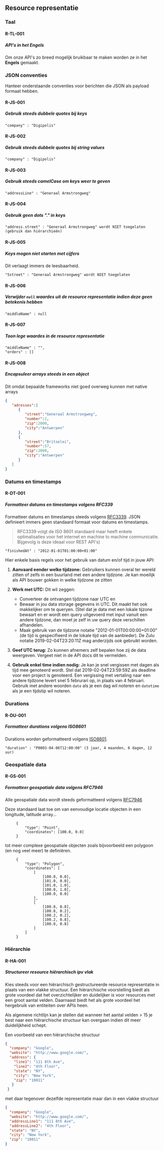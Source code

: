 ## Resource representatie

### Taal

#### R-TL-001 
##### API's in het Engels
Om onze API's zo breed mogelijk bruikbaar te maken worden ze in het **Engels** gemaakt.

### JSON conventies

Hanteer onderstaande conventies voor berichten die JSON als payload formaat hebben.

#### R-JS-001
##### Gebruik steeds dubbele quotes bij keys
```prettyprint
"company" : "Digipolis"
```

#### R-JS-002
##### Gebruik steeds dubbele quotes bij string values
```prettyprint
"company" : "Digipolis"
```

#### R-JS-003
##### Gebruik steeds camelCase om keys weer te geven
```prettyprint
"addressLine" : "Generaal Armstrongweg"
```

#### R-JS-004
##### Gebruik geen dots "." in keys
```prettyprint
"address.street" : "Generaal Armstrongweg" wordt NIET toegelaten (gebruik dan hiërarchieën)
```

#### R-JS-005
##### Keys mogen niet starten met cijfers
Dit verlaagt immers de leesbaarheid.
```prettyprint
"5street" : "Generaal Armstrongweg" wordt NIET toegelaten
```

#### R-JS-006
##### Verwijder `null` waardes uit de resource representatie indien deze geen betekenis hebben
```prettyprint
"middleName" : null
```

#### R-JS-007
##### Toon lege waardes in de resource representatie
```prettyprint
"middleName" : "",
"orders" : []
```

#### R-JS-008
##### Encapsuleer arrays steeds in een object
Dit omdat bepaalde frameworks niet goed overweg kunnen met native arrays
```json
{
   "adresses":[
      {
         "street":"Generaal Armstrongweg",
         "number":2,
         "zip":2000,
         "city":"Antwerpen"
      },
      {
         "street":"Britselei",
         "number":57,
         "zip":2000,
         "city":"Antwerpen"
      }
   ]
}
```

### Datums en timestamps
#### R-DT-001
##### Formatteer datums en timestamps volgens RFC339
Formatteer datums en timestamps steeds volgens [RFC3339](https://www.ietf.org/rfc/rfc3339.txt). JSON definieert immers geen standaard formaat voor datums en timestamps.

> RFC3339 volgt de ISO 8601 standaard maar heeft enkele optimalisaties voor het internet en machine to machine communicatie. Bijgevolg is deze ideaal voor REST API's)

```prettyprint
"finishedAt" : "2012-01-01T01:00:00+01:00"
```

Hier enkele basis regels voor het gebruik van datum en/of tijd in jouw API:

1. **Aanvaard eender welke tijdzone:** Gebruikers kunnen overal ter wereld zitten of zelfs in een buurland met een andere tijdzone. Je kan moeilijk als API bouwer gokken in welke tijdzone ze zitten

2. **Werk met UTC:** Dit wil zeggen:
    * Converteer de ontvangen tijdzone naar UTC en
    * Bewaar in jou data storage gegevens in UTC. Dit maakt het ook makkelijker om te queryen. (Stel dat je data met een lokale tijzone bewaart en er wordt een query uitgevoerd met input vanuit een andere tijdzone, dan moet je zelf in uw query deze verschillen afhandelen.
    * Maak gebruik van de tijdzone notatie "2012-01-01T00:00:00+01:00" (de tijd is gespecifieerd in de lokale tijd van de aanbieder). De Zulu notatie 2019-02-04T23:20:11Z mag anderzijds ook gebruikt worden.

3. **Geef UTC terug:** Zo kunnen afnemers zelf bepalen hoe zij de data weergeven. Vergeet niet in de API docs dit te vermelden.

4. **Gebruik enkel time indien nodig:** Je kan je snel vergissen met dagen als tijd mee genoteerd wordt. Stel dat 2019-02-04T23:59:59Z als deadline voor een project is genoteerd. Een vergissing met vertaling naar een andere tijdzone levert snel 5 februrari op, in plaats van 4 februari. Gebruik met andere woorden ```date``` als je een dag wil noteren en ```datetime``` als je een tijdstip wil noteren.


### Durations
#### R-DU-001
##### Formatteer durations volgens ISO8601
Durations worden geformatteerd volgens [ISO8601](https://en.wikipedia.org/wiki/ISO_8601).
``` prettyprint
"duration" : "P0003-04-06T12:00:00" (3 jaar, 4 maanden, 6 dagen, 12 uur)
```

### Geospatiale data
#### R-GS-001
##### Formatteer geospatiale data volgens RFC7946
Alle geospatiale data wordt steeds geformatteerd volgens [RFC7946](https://tools.ietf.org/html/rfc7946)

Deze standaard laat toe om van eenvoudige locatie objecten in een longitude, latitude array...

``` prettyprint
     {
         "type": "Point",
         "coordinates": [100.0, 0.0]
     }
```

tot meer complexe geospatiale objecten zoals bijvoorbeeld een polygoon (en nog veel meer) te definiëren.

``` prettyprint
     {
         "type": "Polygon",
         "coordinates": [
             [
                 [100.0, 0.0],
                 [101.0, 0.0],
                 [101.0, 1.0],
                 [100.0, 1.0],
                 [100.0, 0.0]
             ],
             [
                 [100.8, 0.8],
                 [100.8, 0.2],
                 [100.2, 0.2],
                 [100.2, 0.8],
                 [100.8, 0.8]
             ]
         ]
     }
```

### Hiërarchie
#### R-HA-001
##### Structureer resource hiërarchisch ipv vlak
Kies steeds voor een hiërarchisch gestructureerde resource representatie in plaats van een vlakke structuur. Een hiërarchische voorstelling biedt als grote voordeel dat het overzichtelijker en duidelijker is voor resources met een groot aantal velden. Daarnaast biedt het als grote voordeel het hergebruik van entiteiten over APIs heen.

Als algemene richtlijn kan je stellen dat wanneer het aantal velden \> 15 je best naar een hiërarchische structuur kan overgaan indien dit meer duidelijkheid schept.

Een voorbeeld van een hiërarchische structuur
```json
{
  "company": "Google",
  "website": "http://www.google.com/",
  "address": {
    "line1": "111 8th Ave",
    "line2": "4th Floor",
    "state": "NY",
    "city": "New York",
    "zip": "10011"
   }
 }
```

met daar tegenover dezelfde representatie maar dan in een vlakke structuur
```json
{
  "company": "Google",
  "website": "http://www.google.com/",
  "addressLine1": "111 8th Ave",
  "addressLine2": "4th Floor",
  "state": "NY",
  "city": "New York",
  "zip": "10011"
}
```
